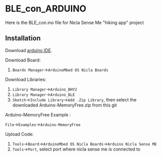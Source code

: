 # BLE_con_ARDUINO
Here is the BLE_con.ino file for Nicla Sense Me "hiking app" project 

## Installation
Download [arduino IDE](https://www.arduino.cc/en/software/).

Download Board:
1. ``Boards Manager``->``ArduinoMbed OS Nicla Boards``

Download Libraries:
1. ``Library Manager``->``Arduino_BHY2``
2. ``Library Manager``->``Arduino_BLE``
3. ``Sketch``->``Include Library``->``Add .Zip Library``, then select the downloaded Arduino-MemoryFree.zip from this git

Arduino-MemoryFree Example :

``File``->``Examples``->``Arduino-MemoryFree``


Upload Code:
1. ``Tools``->``Board``->``ArduinoMbed OS Nicla Boards``->``Arduino Nicla Sense ME``
2. ``Tools``->``Port``, select port where nicla sense me is connected to

